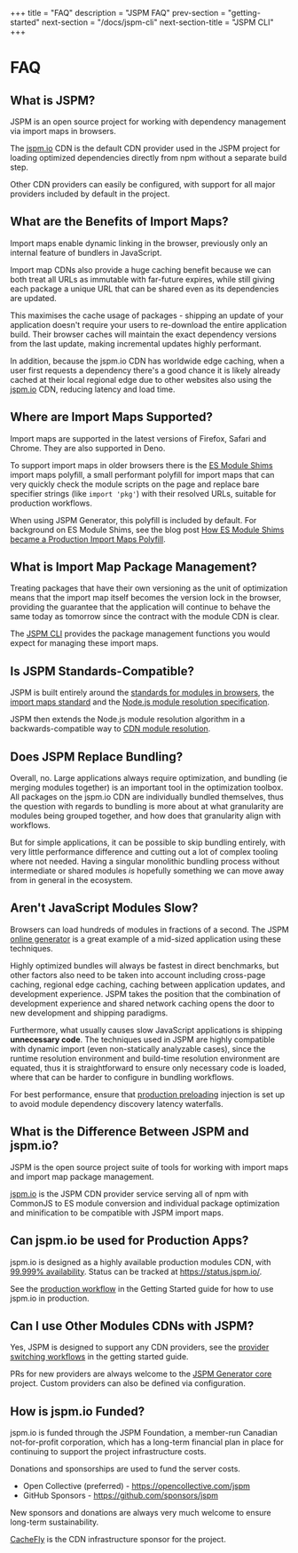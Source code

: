+++
title = "FAQ"
description = "JSPM FAQ"
prev-section = "getting-started"
next-section = "/docs/jspm-cli"
next-section-title = "JSPM CLI"
+++

# FAQ

## What is JSPM?

JSPM is an open source project for working with dependency management via import maps in browsers.

The [jspm.io](/cdn/jspm-io) CDN is the default CDN provider used in the JSPM project for loading optimized dependencies directly from npm without a separate build step.

Other CDN providers can easily be configured, with support for all major providers included by default in the project.

## What are the Benefits of Import Maps?

Import maps enable dynamic linking in the browser, previously only an internal feature of bundlers in JavaScript.

Import map CDNs also provide a huge caching benefit because we can both treat all URLs as immutable with far-future expires, while still giving each package a unique URL that can be shared even as its dependencies are updated.

This maximises the cache usage of packages - shipping an update of your application doesn't require your users to re-download the entire application build. Their browser caches will maintain the exact dependency versions from the last update, making incremental updates highly performant.

In addition, because the jspm.io CDN has worldwide edge caching, when a user first requests a dependency there's a good chance it is likely already cached at their local regional edge due to other websites also using the [jspm.io](/cdn) CDN, reducing latency and load time.

## Where are Import Maps Supported?

Import maps are supported in the latest versions of Firefox, Safari and Chrome. They are also supported in Deno.

To support import maps in older browsers there is the [ES Module Shims](https://github.com/guybedford/es-module-shims) import maps polyfill, a small performant polyfill for import maps that can very quickly check the module scripts on the page and replace bare specifier strings (like `import 'pkg'`) with their resolved URLs, suitable for production workflows.

When using JSPM Generator, this polyfill is included by default. For background on ES Module Shims, see the blog post [How ES Module Shims became a Production Import Maps Polyfill](https://guybedford.com/es-module-shims-production-import-maps).

## What is Import Map Package Management?

Treating packages that have their own versioning as the unit of optimization means that the import map itself becomes the version lock in the browser, providing the guarantee that the application will continue to behave the same today as tomorrow since the contract with the module CDN is clear.

The [JSPM CLI](/docs/cli) provides the package management functions you would expect for managing these import maps.

## Is JSPM Standards-Compatible?

JSPM is built entirely around the [standards for modules in browsers](https://developer.mozilla.org/en-US/docs/Web/JavaScript/Guide/Modules), the [import maps standard](https://github.com/WICG/import-maps) and the [Node.js module resolution specification](https://nodejs.org/dist/latest-v19.x/docs/api/esm.html#resolver-algorithm-specification).

JSPM then extends the Node.js module resolution algorithm in a backwards-compatible way to [CDN module resolution](/docs/cdn-resolution).

## Does JSPM Replace Bundling?

Overall, no. Large applications always require optimization, and bundling (ie merging modules together) is an important tool in the optimization toolbox. All packages on the jspm.io CDN are individually bundled themselves, thus the question with regards to bundling is more about at what granularity are modules being grouped together, and how does that granularity align with workflows.

But for simple applications, it can be possible to skip bundling entirely, with very little performance difference and cutting out a lot of complex tooling where not needed. Having a singular monolithic bundling process without intermediate or shared modules _is_ hopefully something we can move away from in general in the ecosystem.

## Aren't JavaScript Modules Slow?

Browsers can load hundreds of modules in fractions of a second. The JSPM [online generator](https://generator.jspm.io) is a great example of a mid-sized application using these techniques.

Highly optimized bundles will always be fastest in direct benchmarks, but other factors also need to be taken into account including cross-page caching, regional edge caching, caching between application updates, and development experience. JSPM takes the position that the combination of development experience and shared network caching opens the door to new development and shipping paradigms.

Furthermore, what usually causes slow JavaScript applications is shipping **unnecessary code**. The techniques used in JSPM are highly compatible with dynamic import (even non-statically analyzable cases), since the runtime resolution environment and build-time resolution environment are equated, thus it is straightforward to ensure only necessary code is loaded, where that can be harder to configure in bundling workflows.

For best performance, ensure that [production preloading](/getting-started#preload-injection) injection is set up to avoid module dependency discovery latency waterfalls.

## What is the Difference Between JSPM and jspm.io?

JSPM is the open source project suite of tools for working with import maps and import map package management.

[jspm.io](https://jspm.io) is the JSPM CDN provider service serving all of npm with CommonJS to ES module conversion and individual package optimization and minification to be compatible with JSPM import maps.

## Can jspm.io be used for Production Apps?

jspm.io is designed as a highly available production modules CDN, with [99.999% availability](https://status.jspm.io/). Status can be tracked at https://status.jspm.io/.

See the [production workflow](/getting-started#production-workflow) in the Getting Started guide for how to use jspm.io in production.

## Can I use Other Modules CDNs with JSPM?

Yes, JSPM is designed to support any CDN providers, see the [provider switching workflows](/getting-started#changing-providers) in the getting started guide.

PRs for new providers are always welcome to the [JSPM Generator core](https://github.com/jspm/generator) project. Custom providers can also be defined via configuration.

## How is jspm.io Funded?

jspm.io is funded through the JSPM Foundation, a member-run Canadian not-for-profit corporation, which has a long-term financial plan in place for continuing to support the project infrastructure costs.

Donations and sponsorships are used to fund the server costs.

* Open Collective (preferred) - https://opencollective.com/jspm
* GitHub Sponsors - https://github.com/sponsors/jspm

New sponsors and donations are always very much welcome to ensure long-term sustainability.

[CacheFly](https://www.cachefly.com/) is the CDN infrastructure sponsor for the project.
